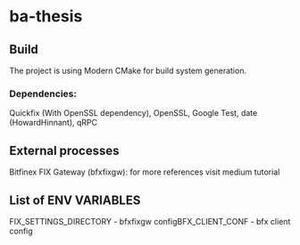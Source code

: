# ba-thesis

## Build
The project is using Modern CMake for build system generation.
### Dependencies:
Quickfix (With OpenSSL dependency), OpenSSL, Google Test, date (HowardHinnant),
qRPC

## External processes
Bitfinex FIX Gateway (bfxfixgw): for more references visit medium tutorial

## List of ENV VARIABLES
FIX_SETTINGS_DIRECTORY - bfxfixgw configBFX_CLIENT_CONF - bfx client config
